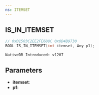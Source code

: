 ```yaml
---
ns: ITEMSET
---
```

## IS_IN_ITEMSET

```c
// 0xD1503C2EE2FE688C 0x0D4B9730
BOOL IS_IN_ITEMSET(int itemset, Any p1);
```

```
NativeDB Introduced: v1207
```

## Parameters
* **itemset**:
* **p1**:
